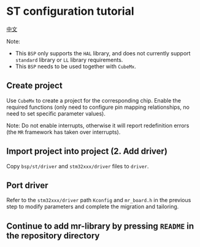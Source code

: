 # ST configuration tutorial

[中文](README.md)

Note:

- This `BSP` only supports the `HAL` library, and does not currently support `standard` library or `LL` library requirements.
- This `BSP` needs to be used together with `CubeMx`.

## Create project

Use `CubeMx` to create a project for the corresponding chip. Enable the required functions (only need to configure pin
mapping relationships, no need to set specific parameter values).

Note: Do not enable interrupts, otherwise it will report redefinition errors (the `MR` framework has taken over
interrupts).

## Import project into project (2. Add driver)

Copy `bsp/st/driver` and `stm32xxx/driver` files to `driver`.

## Port driver

Refer to the `stm32xxx/driver` path `Kconfig` and `mr_board.h` in the previous step to modify parameters and complete
the migration and tailoring.

## Continue to add mr-library by pressing `README` in the repository directory
